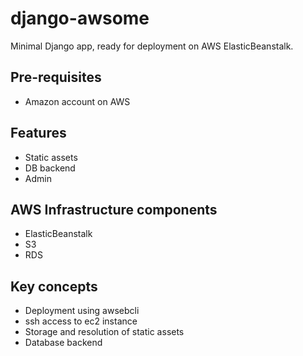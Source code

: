 # django-awsome
Minimal Django app, ready for deployment on AWS ElasticBeanstalk.  

## Pre-requisites
* Amazon account on AWS  

## Features
* Static assets  
* DB backend  
* Admin  

## AWS Infrastructure components
* ElasticBeanstalk  
* S3  
* RDS  

## Key concepts
* Deployment using awsebcli  
* ssh access to ec2 instance  
* Storage and resolution of static assets   
* Database backend  
